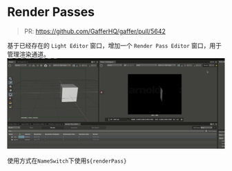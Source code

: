 # Render Passes
> PR: https://github.com/GafferHQ/gaffer/pull/5642

基于已经存在的 `Light Editor` 窗口，增加一个 `Render Pass Editor` 窗口，用于管理渲染通道。
![Alt text](<../../png/GafferPng/Peek 2024-02-01 09-51.gif>)

使用方式在`NameSwitch`下使用` ${renderPass} `
